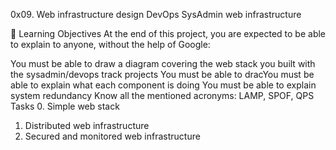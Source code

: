 0x09. Web infrastructure design
DevOps SysAdmin web infrastructure

📖 Learning Objectives
At the end of this project, you are expected to be able to explain to anyone, without the help of Google:

You must be able to draw a diagram covering the web stack you built with the sysadmin/devops track projects
You must be able to dracYou must be able to explain what each component is doing
You must be able to explain system redundancy
Know all the mentioned acronyms: LAMP, SPOF, QPS
Tasks
0. Simple web stack
1. Distributed web infrastructure
2. Secured and monitored web infrastructure
